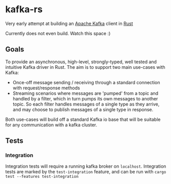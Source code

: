 # kafka-rs

Very early attempt at building an [Apache Kafka](http://kafka.apache.org/) client in [Rust](https://www.rust-lang.org/)

Currently does not even build. Watch this space :)

## Goals

To provide an asynchronous, high-level, strongly-typed, well tested and intuitive Kafka driver in Rust. The aim is to support two main use-cases with Kafka:

- Once-off message sending / receiving through a standard connection with request/response methods
- Streaming scenarios where messages are 'pumped' from a topic and handled by a filter, which in turn pumps its own messages to another topic. So each filter handles messages of a single type as they arrive, and may choose to publish messages of a single type in response.

Both use-cases will build off a standard Kafka io base that will be suitable for any communication with a kafka cluster.

## Tests
### Integration
Integration tests will require a running kafka broker on `localhost`. Integration tests are marked by the `test-integration` feature, and can be run with `cargo test --features test-integration`
